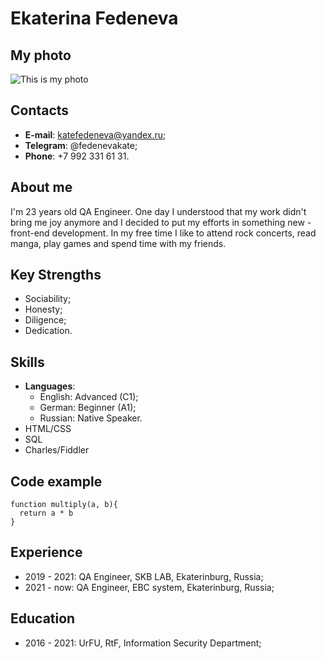 # Ekaterina Fedeneva

## My photo
![This is my photo](https://sun9-72.userapi.com/impg/vnwat0nTbIWOTtbzAGObRdDhA9AoKm7dO80ACg/eKWKEOaoMMM.jpg?size=1280x854&quality=96&sign=05a3253a382ab396cb1ee841b3511612&type=album)

## Contacts
* **E-mail**: katefedeneva@yandex.ru;
* **Telegram**: @fedenevakate;
* **Phone**: +7 992 331 61 31.

## About me
I'm 23 years old QA Engineer. One day I understood that my work didn't bring me joy anymore and I decided to put my efforts in something new - front-end development.
In my free time I like to attend rock concerts, read manga, play games and spend time with my friends.

## Key Strengths
* Sociability;
* Honesty;
* Diligence;
* Dedication.

## Skills
* **Languages**:
    * English: Advanced (C1);
    * German: Beginner (A1);
    * Russian: Native Speaker.
* HTML/CSS
* SQL
* Charles/Fiddler

## Code example
```
function multiply(a, b){
  return a * b
}
```

## Experience
* 2019 - 2021: QA Engineer, SKB LAB, Ekaterinburg, Russia;
* 2021 - now: QA Engineer, EBC system, Ekaterinburg, Russia;

## Education
* 2016 - 2021: UrFU, RtF, Information Security Department; 